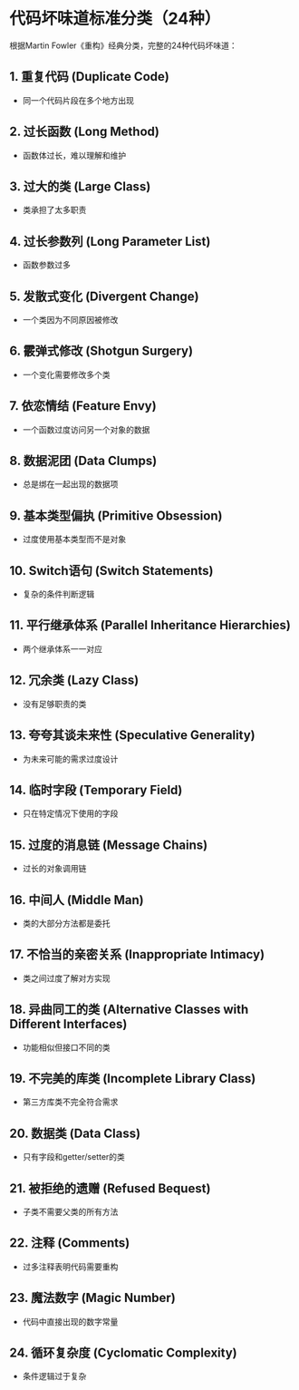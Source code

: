 # 代码坏味道标准分类（24种）

根据Martin Fowler《重构》经典分类，完整的24种代码坏味道：

## 1. 重复代码 (Duplicate Code)

- 同一个代码片段在多个地方出现

## 2. 过长函数 (Long Method)

- 函数体过长，难以理解和维护

## 3. 过大的类 (Large Class)

- 类承担了太多职责

## 4. 过长参数列 (Long Parameter List)

- 函数参数过多

## 5. 发散式变化 (Divergent Change)

- 一个类因为不同原因被修改

## 6. 霰弹式修改 (Shotgun Surgery)

- 一个变化需要修改多个类

## 7. 依恋情结 (Feature Envy)

- 一个函数过度访问另一个对象的数据

## 8. 数据泥团 (Data Clumps)

- 总是绑在一起出现的数据项

## 9. 基本类型偏执 (Primitive Obsession)

- 过度使用基本类型而不是对象

## 10. Switch语句 (Switch Statements)

- 复杂的条件判断逻辑

## 11. 平行继承体系 (Parallel Inheritance Hierarchies)

- 两个继承体系一一对应

## 12. 冗余类 (Lazy Class)

- 没有足够职责的类

## 13. 夸夸其谈未来性 (Speculative Generality)

- 为未来可能的需求过度设计

## 14. 临时字段 (Temporary Field)

- 只在特定情况下使用的字段

## 15. 过度的消息链 (Message Chains)

- 过长的对象调用链

## 16. 中间人 (Middle Man)

- 类的大部分方法都是委托

## 17. 不恰当的亲密关系 (Inappropriate Intimacy)

- 类之间过度了解对方实现

## 18. 异曲同工的类 (Alternative Classes with Different Interfaces)

- 功能相似但接口不同的类

## 19. 不完美的库类 (Incomplete Library Class)

- 第三方库类不完全符合需求

## 20. 数据类 (Data Class)

- 只有字段和getter/setter的类

## 21. 被拒绝的遗赠 (Refused Bequest)

- 子类不需要父类的所有方法

## 22. 注释 (Comments)

- 过多注释表明代码需要重构

## 23. 魔法数字 (Magic Number)

- 代码中直接出现的数字常量

## 24. 循环复杂度 (Cyclomatic Complexity)

- 条件逻辑过于复杂
